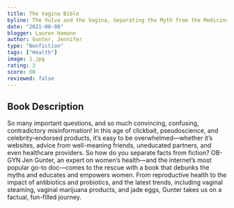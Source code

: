 ```yaml
---
title: The Vagina Bible
byline: The Vulva and the Vagina, Separating the Myth from the Medicine
date: "2021-08-08"
blogger: Lauren Hamann
author: Gunter, Jennifer
type: "Nonfiction"
tags: ["Health"]
image: 1.jpg
rating: 3
score: 60
reviewed: false
---
```


## Book Description

So many important questions, and so much convincing, confusing, contradictory misinformation! In this age of clickbait, pseudoscience, and celebrity-endorsed products, it’s easy to be overwhelmed—whether it’s websites, advice from well-meaning friends, uneducated partners, and even healthcare providers. So how do you separate facts from fiction? OB-GYN Jen Gunter, an expert on women’s health—and the internet’s most popular go-to doc—comes to the rescue with a book that debunks the myths and educates and empowers women. From reproductive health to the impact of antibiotics and probiotics, and the latest trends, including vaginal steaming, vaginal marijuana products, and jade eggs, Gunter takes us on a factual, fun-filled journey.
